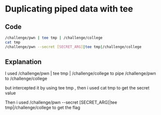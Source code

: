 # Duplicating piped data with tee

## Code

```bash
/challenge/pwn | tee tmp | /challenge/college
cat tmp
/challenge/pwn --secret [SECRET_ARG]|tee tmp|/challenge/college
```
## Explanation

I used /challenge/pwn | tee tmp | /challenge/college to pipe /challenge/pwn to /challenge/college

but intercepted it by using tee tmp , then i used cat tmp to get the secret value

Then i used /challenge/pwn --secret [SECRET_ARG]|tee tmp|/challenge/college to get the flag

